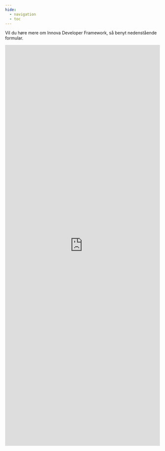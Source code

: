 ```yaml
---
hide:
  - navigation
  - toc
---
```


Vil du høre mere om Innova Developer Framework, så benyt nedenstående formular.

<iframe src= "https://forms.office.com/Pages/ResponsePage.aspx?id=3ybEJ2CMo0Ogj47-umuk3pbrvcQmpHdPq9F9Dsg-d7pURFpTWEoyVkNXNDlUWTJXMDRWVFY0SENSOC4u&embed=true" frameborder= "0" marginwidth= "0" marginheight= "0" style="overflow:hidden;overflow-x:hidden;overflow-y:hidden;height:1300px;width:100%;"  allowfullscreen webkitallowfullscreen mozallowfullscreen msallowfullscreen> </iframe>
